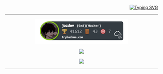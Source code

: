 <p align="right">
<a href="https://git.io/typing-svg"><img src="https://readme-typing-svg.demolab.com?font=Fira+Code&pause=1000&color=4DDDFF&center=true&oneline=true&width=435&lines=Hi%2C+im+Jo%C3%A3o+Magalh%C3%A3es;Im+a+Cibersecurity+Student" alt="Typing SVG" /></a>
</p>

---
<p align="center">
  <a href="https://tryhackme.com/p/jozdev"><img src="https://github.com/jozdev/jozdev/blob/main/assets/thm_trophie.png"></a>
</p>

<p align="center"><img src="https://komarev.com/ghpvc/?username=jozdev&style=flat-square" /></p>
<p align="center">
<a href="https://spotify-github-profile.vercel.app/api/view?uid=wj2k9mnpz8rif2wbjycvxginb&redirect=true">
<img src="https://spotify-github-profile.vercel.app/api/view?uid=wj2k9mnpz8rif2wbjycvxginb&cover_image=true&theme=novatorem&bar_color=474847&bar_color_cover=false" />
</a>
</p>

---

